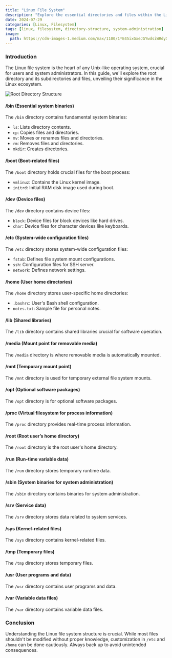 ```yaml
---
title: "Linux File System"
description: "Explore the essential directories and files within the Linux file system, understanding their roles and significance."
date: 2024-07-29
categories: [Linux, Filesystem]
tags: [linux, filesystem, directory-structure, system-administration]
image:
  path: https://cdn-images-1.medium.com/max/1100/1*E45ixGxeJGYwdsiWRdyXrg.png
---
```


### Introduction

The Linux file system is the heart of any Unix-like operating system, crucial for users and system administrators. In this guide, we'll explore the root directory and its subdirectories and files, unveiling their significance in the Linux ecosystem.

![Root Directory Structure](https://cdn-images-1.medium.com/max/1100/1*sT7thq5vwczsGUCDYS2QJQ.png)

#### /bin (Essential system binaries)

The `/bin` directory contains fundamental system binaries:

- `ls`: Lists directory contents.
- `cp`: Copies files and directories.
- `mv`: Moves or renames files and directories.
- `rm`: Removes files and directories.
- `mkdir`: Creates directories.

#### /boot (Boot-related files)

The `/boot` directory holds crucial files for the boot process:

- `vmlinuz`: Contains the Linux kernel image.
- `initrd`: Initial RAM disk image used during boot.

#### /dev (Device files)

The `/dev` directory contains device files:

- `block`: Device files for block devices like hard drives.
- `char`: Device files for character devices like keyboards.

#### /etc (System-wide configuration files)

The `/etc` directory stores system-wide configuration files:

- `fstab`: Defines file system mount configurations.
- `ssh`: Configuration files for SSH server.
- `network`: Defines network settings.

#### /home (User home directories)

The `/home` directory stores user-specific home directories:

- `.bashrc`: User's Bash shell configuration.
- `notes.txt`: Sample file for personal notes.

#### /lib (Shared libraries)

The `/lib` directory contains shared libraries crucial for software operation.

#### /media (Mount point for removable media)

The `/media` directory is where removable media is automatically mounted.

#### /mnt (Temporary mount point)

The `/mnt` directory is used for temporary external file system mounts.

#### /opt (Optional software packages)

The `/opt` directory is for optional software packages.

#### /proc (Virtual filesystem for process information)

The `/proc` directory provides real-time process information.

#### /root (Root user’s home directory)

The `/root` directory is the root user's home directory.

#### /run (Run-time variable data)

The `/run` directory stores temporary runtime data.

#### /sbin (System binaries for system administration)

The `/sbin` directory contains binaries for system administration.

#### /srv (Service data)

The `/srv` directory stores data related to system services.

#### /sys (Kernel-related files)

The `/sys` directory contains kernel-related files.

#### /tmp (Temporary files)

The `/tmp` directory stores temporary files.

#### /usr (User programs and data)

The `/usr` directory contains user programs and data.

#### /var (Variable data files)

The `/var` directory contains variable data files.

### Conclusion

Understanding the Linux file system structure is crucial. While most files shouldn't be modified without proper knowledge, customization in `/etc` and `/home` can be done cautiously. Always back up to avoid unintended consequences.
